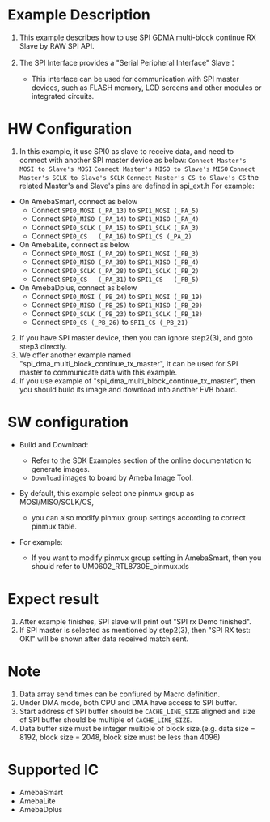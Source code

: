 # Example Description

1. This example describes how to use SPI GDMA multi-block continue RX Slave by RAW SPI API.
2. The SPI Interface provides a "Serial Peripheral Interface" Slave：

   - This interface can be used for communication with SPI master devices, such as FLASH memory, LCD screens and other modules or integrated circuits.

# HW Configuration

1. In this example, it use SPI0 as slave to receive data, and need to connect with another SPI master device as below:
   `Connect Master's MOSI to Slave's MOSI`
   `Connect Master's MISO to Slave's MISO`
   `Connect Master's SCLK to Slave's SCLK`
   `Connect Master's CS to Slave's CS`
   the related Master's and Slave's pins are defined in spi_ext.h
   For example:

- On AmebaSmart, connect as below
  - Connect `SPI0_MOSI (_PA_13)` to `SPI1_MOSI (_PA_5)`
  - Connect `SPI0_MISO (_PA_14)` to `SPI1_MISO (_PA_4)`
  - Connect `SPI0_SCLK (_PA_15)` to `SPI1_SCLK (_PA_3)`
  - Connect `SPI0_CS   (_PA_16)` to `SPI1_CS (_PA_2)`
- On AmebaLite, connect as below
  - Connect `SPI0_MOSI (_PA_29)` to `SPI1_MOSI (_PB_3)`
  - Connect `SPI0_MISO (_PA_30)` to `SPI1_MISO (_PB_4)`
  - Connect `SPI0_SCLK (_PA_28)` to `SPI1_SCLK (_PB_2)`
  - Connect `SPI0_CS   (_PA_31)` to `SPI1_CS   (_PB_5)`
- On AmebaDplus, connect as below
  - Connect `SPI0_MOSI (_PB_24)` to `SPI1_MOSI (_PB_19)`
  - Connect `SPI0_MISO (_PB_25)` to `SPI1_MISO (_PB_20)`
  - Connect `SPI0_SCLK (_PB_23)` to `SPI1_SCLK (_PB_18)`
  - Connect `SPI0_CS (_PB_26)` to `SPI1_CS (_PB_21)`
  
2. If you have SPI master device, then you can ignore step2(3), and goto step3 directly.
3. We offer another example named "spi_dma_multi_block_continue_tx_master", it can be used for SPI master to communicate data with this example.
4. If you use example of "spi_dma_multi_block_continue_tx_master", then you should build its image and download into another EVB board.

# SW configuration

- Build and Download:
   * Refer to the SDK Examples section of the online documentation to generate images.
   * `Download` images to board by Ameba Image Tool. 
- By default, this example select one pinmux group as MOSI/MISO/SCLK/CS,

  - you can also modify pinmux group settings according to correct pinmux table.
- For example:

  - If you want to modify pinmux group setting in AmebaSmart, then you should refer to UM0602_RTL8730E_pinmux.xls

# Expect result

1. After example finishes, SPI slave will print out "SPI rx Demo finished".
2. If SPI master is selected as mentioned by step2(3), then "SPI RX test: OK!" will be shown after data received match sent.

# Note

1. Data array send times can be confiured by Macro definition.
2. Under DMA mode, both CPU and DMA have access to SPI buffer.
3. Start address of SPI buffer should be `CACHE_LINE_SIZE` aligned and size of SPI buffer should be multiple of `CACHE_LINE_SIZE`.
4. Data buffer size must be integer multiple of block size.(e.g. data size = 8192, block size = 2048, block size must be less than 4096)

# Supported IC

- AmebaSmart
- AmebaLite
- AmebaDplus
